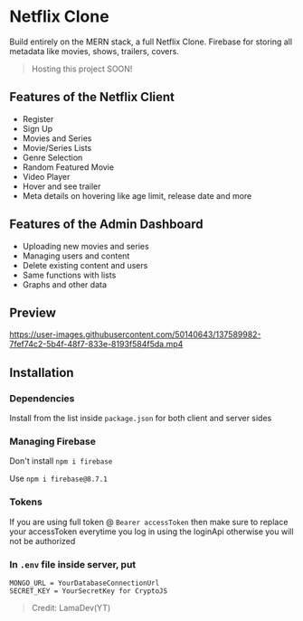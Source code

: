 # Netflix Clone

Build entirely on the MERN stack, a full Netflix Clone. Firebase for storing all metadata like movies, shows, trailers, covers.
> Hosting this project SOON!

## Features of the Netflix Client
- Register
- Sign Up
- Movies and Series
- Movie/Series Lists
- Genre Selection
- Random Featured Movie
- Video Player
- Hover and see trailer
- Meta details on hovering like age limit, release date and more

## Features of the Admin Dashboard
- Uploading new movies and series
- Managing users and content
- Delete existing content and users
- Same functions with lists
- Graphs and other data

## Preview

https://user-images.githubusercontent.com/50140643/137589982-7fef74c2-5b4f-48f7-833e-8193f584f5da.mp4

## Installation

### Dependencies
Install from the list inside `package.json` for both client and server sides

### Managing Firebase

Don't install `npm i firebase`

Use `npm i firebase@8.7.1`

### Tokens 
If you are using full token @ `Bearer accessToken` then make sure to replace your accessToken everytime you log in using the loginApi otherwise you will not be authorized

### In `.env` file inside server, put

```
MONGO_URL = YourDatabaseConnectionUrl
SECRET_KEY = YourSecretKey for CryptoJS
``` 

   
> Credit: LamaDev(YT)
